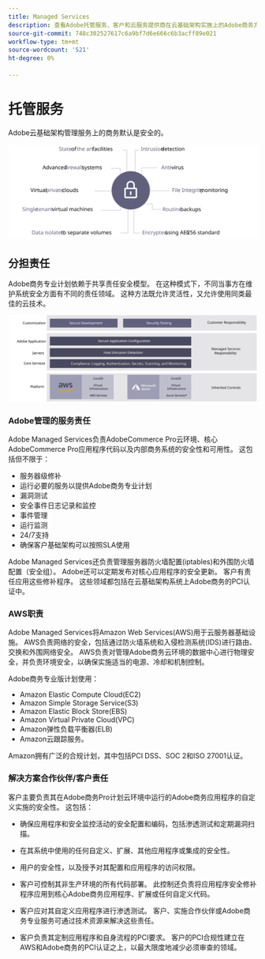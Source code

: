 ```yaml
---
title: Managed Services
description: 查看Adobe托管服务、客户和云服务提供商在云基础架构实施上的Adobe商务方面的职责。
source-git-commit: 748c302527617c6a9bf7d6e666c6b3acff89e021
workflow-type: tm+mt
source-wordcount: '521'
ht-degree: 0%

---
```



# 托管服务

Adobe云基础架构管理服务上的商务默认是安全的。

![显示Adobe商务托管服务的图表](../../../assets/playbooks/managed-services.svg)

## 分担责任

Adobe商务专业计划依赖于共享责任安全模型。 在这种模式下，不同当事方在维护系统安全方面有不同的责任领域。 这种方法既允许灵活性，又允许使用同类最佳的云技术。

![显示Adobe商务共享责任模型的图表](../../../assets/playbooks/shared-responsibility.svg)

### Adobe管理的服务责任

Adobe Managed Services负责AdobeCommerce Pro云环境、核心AdobeCommerce Pro应用程序代码以及内部商务系统的安全性和可用性。 这包括但不限于：

- 服务器级修补
- 运行必要的服务以提供Adobe商务专业计划
- 漏洞测试
- 安全事件日志记录和监控
- 事件管理
- 运行监测
- 24/7支持
- 确保客户基础架构可以按照SLA使用

Adobe Managed Services还负责管理服务器防火墙配置(iptables)和外围防火墙配置（安全组）。 Adobe还可以定期发布对核心应用程序的安全更新。 客户有责任应用这些修补程序。 这些领域都包括在云基础架构系统上Adobe商务的PCI认证中。

### AWS职责

Adobe Managed Services将Amazon Web Services(AWS)用于云服务器基础设施。 AWS负责网络的安全，包括通过防火墙系统和入侵检测系统(IDS)进行路由、交换和外围网络安全。 AWS负责对管理Adobe商务云环境的数据中心进行物理安全，并负责环境安全，以确保实施适当的电源、冷却和机制控制。

Adobe商务专业版计划使用：

- Amazon Elastic Compute Cloud(EC2)
- Amazon Simple Storage Service(S3)
- Amazon Elastic Block Store(EBS)
- Amazon Virtual Private Cloud(VPC)
- Amazon弹性负载平衡器(ELB)
- Amazon云跟踪服务。

Amazon拥有广泛的合规计划，其中包括PCI DSS、SOC 2和ISO 27001认证。

### 解决方案合作伙伴/客户责任

客户主要负责其在Adobe商务Pro计划云环境中运行的Adobe商务应用程序的自定义实施的安全性。 这包括：

- 确保应用程序和安全监控活动的安全配置和编码，包括渗透测试和定期漏洞扫描。

- 在其系统中使用的任何自定义、扩展、其他应用程序或集成的安全性。

- 用户的安全性，以及授予对其配置和应用程序的访问权限。

- 客户可控制其非生产环境的所有代码部署。 此控制还负责将应用程序安全修补程序应用到核心Adobe商务应用程序、扩展或任何自定义代码。

- 客户应对其自定义应用程序进行渗透测试。 客户、实施合作伙伴或Adobe商务专业服务可通过技术资源来解决这些责任。

- 客户负责其定制应用程序和自身流程的PCI要求。 客户的PCI合规性建立在AWS和Adobe商务的PCI认证之上，以最大限度地减少必须审查的领域。
